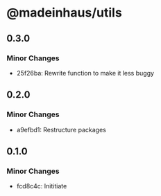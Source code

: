 # @madeinhaus/utils

## 0.3.0

### Minor Changes

- 25f26ba: Rewrite function to make it less buggy

## 0.2.0

### Minor Changes

- a9efbd1: Restructure packages

## 0.1.0

### Minor Changes

- fcd8c4c: Inititiate
